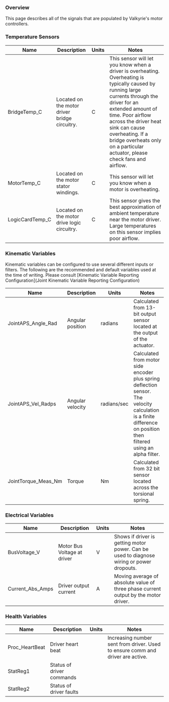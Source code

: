 ### Overview
This page describes all of the signals that are populated by Valkyrie's motor controllers.

### Temperature Sensors
| Name            | Description | Units | Notes |
|-----------------|-------------|-------|-------|
| BridgeTemp_C    | Located on the motor driver bridge circuitry. |   C   |  This sensor will let you know when a driver is overheating.  Overheating is typically caused by running large currents through the driver for an extended amount of time.  Poor airflow across the driver heat sink can cause overheating.  If a bridge overheats only on a particular actuator, please check fans and airflow.     |
| MotorTemp_C     | Located on the motor stator windings.  |  C    | This sensor will let you know when a motor is overheating.      |
| LogicCardTemp_C | Located on the motor drive logic circuitry. |  C     | This sensor gives the best approximation of ambient temperature near the motor driver.  Large temperatures on this sensor implies poor airflow.      |

### Kinematic Variables
Kinematic variables can be configured to use several different inputs or filters.  The following are the recommended and default variables used at the time of writing.  Please consult [Kinematic Variable Reporting Configuration](Joint Kinematic Variable Reporting Configuration)

| Name            | Description | Units | Notes |
|-----------------|-------------|-------|-------|
| JointAPS_Angle_Rad | Angular position | radians | Calculated from 13-bit output sensor located at the output of the actuator. |
| JointAPS_Vel_Radps | Angular velocity | radians/sec | Calculated from motor side encoder plus spring deflection sensor.  The velocity calculation is a finite difference on position then filtered using an alpha filter. |
| JointTorque_Meas_Nm | Torque | Nm     | Calculated from 32 bit sensor located across the torsional spring. |

### Electrical Variables
| Name            | Description | Units | Notes |
|-----------------|-------------|-------|-------|
| BusVoltage_V | Motor Bus Voltage at driver | V | Shows if driver is getting motor power.  Can be used to diagnose wiring or power dropouts. |
| Current_Abs_Amps | Driver output current | A | Moving average of absolute value of three phase current output by the motor driver. |

### Health Variables
| Name            | Description | Units | Notes |
|-----------------|-------------|-------|-------|
| Proc_HeartBeat | Driver heart beat |  | Increasing number sent from driver.  Used to ensure comm and driver are active. |
| StatReg1 | Status of driver commands |  |  |
| StatReg2 | Status of driver faults |  |  |
